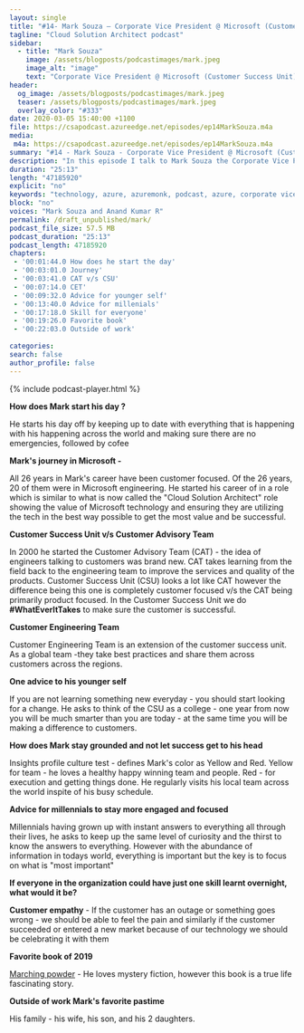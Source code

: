 ```yaml
---
layout: single
title: "#14- Mark Souza – Corporate Vice President @ Microsoft (Customer Success Unit)"
tagline: "Cloud Solution Architect podcast"
sidebar:
  - title: "Mark Souza"
    image: /assets/blogposts/podcastimages/mark.jpeg
    image_alt: "image"
    text: "Corporate Vice President @ Microsoft (Customer Success Unit)"
header:
  og_image: /assets/blogposts/podcastimages/mark.jpeg
  teaser: /assets/blogposts/podcastimages/mark.jpeg
  overlay_color: "#333"
date: 2020-03-05 15:40:00 +1100
file: https://csapodcast.azureedge.net/episodes/ep14MarkSouza.m4a
media: 
 m4a: https://csapodcast.azureedge.net/episodes/ep14MarkSouza.m4a
summary: "#14 - Mark Souza - Corporate Vice President @ Microsoft (Customer Success Unit)"
description: "In this episode I talk to Mark Souza the Corporate Vice President of the Customer Success Unit - who is technically my boss's boss's boss's boss :). Mark has been at Microsoft for over 26 years with different roles across the organization. It was a fun expereince talking with Mark on this podcast. Having interacted with Mark in the past I can confidently say he is one of the most down to earth and grounded senior leadership executives I have ever met. In this episode we talk about how Mark starts off his day, his journey in microsoft and explains what the customer success in plain english, his advice for people starting off in their career, how he stays grounded, the one quality which he expects every member of his organzation has, his favorite book and his family."
duration: "25:13" 
length: "47185920"
explicit: "no" 
keywords: "technology, azure, azuremonk, podcast, azure, corporate vice president, customer success unit"
block: "no" 
voices: "Mark Souza and Anand Kumar R"
permalink: /draft_unpublished/mark/
podcast_file_size: 57.5 MB 
podcast_duration: "25:13" 
podcast_length: 47185920
chapters:
 - '00:01:44.0 How does he start the day'
 - '00:03:01.0 Journey'
 - '00:03:41.0 CAT v/s CSU'
 - '00:07:14.0 CET'
 - '00:09:32.0 Advice for younger self'
 - '00:13:40.0 Advice for millenials'
 - '00:17:18.0 Skill for everyone'
 - '00:19:26.0 Favorite book'
 - '00:22:03.0 Outside of work'
  
categories:
search: false
author_profile: false
---
```


{% include podcast-player.html %}

**How does Mark start his day ?** 

He starts his day off by keeping up to date with everything that is happening with his happening across the world and making sure there are no emergencies, followed by cofee 

**Mark's journey in Microsoft -** 

All 26 years in Mark's career have been customer focused. Of the 26 years, 20 of them were in Microsoft engineering. He started his career of in a role which is similar to what is now called the "Cloud Solution Architect" role showing the value of Microsoft technology and ensuring they are utilizing the tech in the best way possible to get the most value and be successful. 

**Customer Success Unit v/s Customer Advisory Team**

In 2000 he started the Customer Advisory Team (CAT) - the idea of engineers talking to customers was brand new. CAT takes learning from the field back to the engineering team to improve the services and quality of the products. Customer Success Unit (CSU) looks a lot like CAT however the difference being this one is completely customer focused v/s the CAT being primarily product focused.  In the Customer Success Unit we do **#WhatEverItTakes** to make sure the customer is successful. 

**Customer Engineering Team**

Customer Engineering Team is an extension of the customer success unit. As a global team -they take best practices and share them across customers across the regions. 

**One advice to his younger self** 

If you are not learning something new everyday - you should start looking for a change. He asks to think of the CSU as a college - one year from now you will be much smarter than you are today - at the same time you will be making a difference to customers. 

**How does Mark stay grounded and not let success get to his head**

Insights profile culture test - defines Mark's color as Yellow and Red. Yellow for team - he loves a healthy happy winning team and people. Red - for execution and getting things done. He regularly visits his local team across the world inspite of his busy schedule. 

**Advice for millennials to stay more engaged and focused**

Millennials having grown up with instant answers to everything all through their lives, he asks to keep up the same level of curiosity and the thirst to know the answers to everything. However with the abundance of information in todays world, everything is important but the key is to focus on what is "most important"

**If everyone in the organization could have just one skill learnt overnight, what would it be?**

**Customer empathy**  - If the customer has an outage or something goes wrong - we should be able to feel the pain and similarly if the customer succeeded or entered a new market because of our technology we should be celebrating it with them

**Favorite book of 2019** 

[Marching powder](https://www.amazon.com/Marching-Powder-Friendship-Americas-Strangest/dp/0312330340) - He loves mystery fiction, however this book is a true life fascinating story. 

**Outside of work Mark's favorite pastime** 

His family - his wife, his son, and his 2 daughters. 